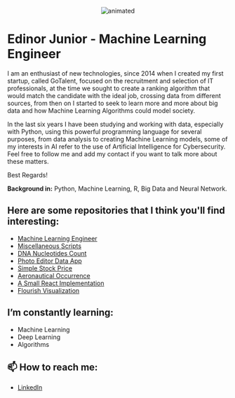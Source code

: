 <p align='center'>
  <img src="https://media.giphy.com/media/NHvv0Bo3oGq1eTBDd1/source.gif" alt="animated" />
</p>


# Edinor Junior - Machine Learning Engineer

I am an enthusiast of new technologies, since 2014 when I created my first startup, called GoTalent, focused on the recruitment and selection of IT professionals, at the time we sought to create a ranking algorithm that would match the candidate with the ideal job, crossing data from different sources, from then on I started to seek to learn more and more about big data and how Machine Learning Algorithms could model society.

In the last six years I have been studying and working with data, especially with Python, using this powerful programming language for several purposes, from data analysis to creating Machine Learning models, some of my interests in AI refer to the use of Artificial Intelligence for Cybersecurity. Feel free to follow me and add my contact if you want to talk more about these matters.

Best Regards!

**Background in:** Python, Machine Learning, R, Big Data and Neural Network.

## Here are some repositories that I think you'll find interesting:

* [Machine Learning Engineer](https://github.com/zorrex82/Machine_Learning_Engineer)
* [Miscellaneous Scripts](https://github.com/zorrex82/miscellaneous_scripts)
* [DNA Nucleotides Count](https://github.com/zorrex82/dna_nucleotides_count_data_app)
* [Photo Editor Data App](https://github.com/zorrex82/app_photo_editor)
* [Simple Stock Price](https://github.com/zorrex82/simple_stock_price)
* [Aeronautical Occurrence](https://github.com/zorrex82/aeronautical_occurrence)
* [A Small React Implementation](https://github.com/zorrex82/react_nerdflix)
* [Flourish Visualization](https://github.com/zorrex82/first_flourish_visualization)

## I’m constantly learning:

* Machine Learning
* Deep Learning
* Algorithms

## 📫 How to reach me:
* [LinkedIn](https://www.linkedin.com/in/edinorjr)
